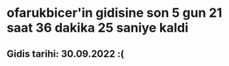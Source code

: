 # ofarukbicer'in gidisine son 5 gun 21 saat 36 dakika 25 saniye kaldi

## Gidis tarihi: 30.09.2022 :(